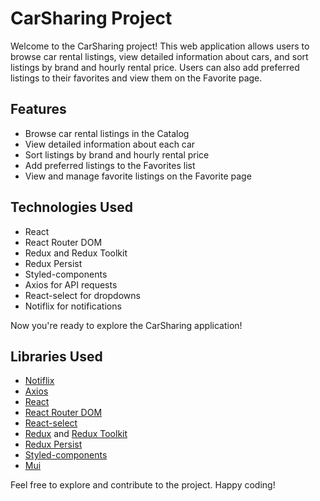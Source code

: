 # CarSharing Project

Welcome to the CarSharing project! This web application allows users to browse car rental listings, view detailed information about cars, and sort listings by brand and hourly rental price. Users can also add preferred listings to their favorites and view them on the Favorite page.

## Features

- Browse car rental listings in the Catalog
- View detailed information about each car
- Sort listings by brand and hourly rental price
- Add preferred listings to the Favorites list
- View and manage favorite listings on the Favorite page

## Technologies Used

- React
- React Router DOM
- Redux and Redux Toolkit
- Redux Persist
- Styled-components
- Axios for API requests
- React-select for dropdowns
- Notiflix for notifications

Now you're ready to explore the CarSharing application!

## Libraries Used

- [Notiflix](https://www.npmjs.com/package/notiflix)
- [Axios](https://www.npmjs.com/package/axios)
- [React](https://reactjs.org/)
- [React Router DOM](https://reactrouter.com/)
- [React-select](https://react-select.com/)
- [Redux](https://redux.js.org/) and [Redux Toolkit](https://redux-toolkit.js.org/)
- [Redux Persist](https://www.npmjs.com/package/redux-persist)
- [Styled-components](https://styled-components.com/)
- [Mui](https://mui.com/material-ui/getting-started/)

Feel free to explore and contribute to the project. Happy coding!
